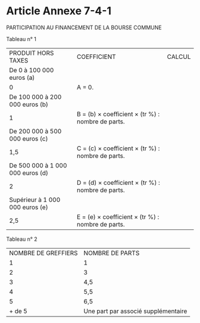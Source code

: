# Article Annexe 7-4-1

PARTICIPATION AU FINANCEMENT DE LA BOURSE COMMUNE

Tableau n° 1

|  |  |  |
| --- | --- | --- |
| PRODUIT HORS TAXES  | COEFFICIENT | CALCUL |
| De 0 à 100 000 euros (a)
| 0  | A = 0.  |
| De 100 000 à 200 000 euros (b)
| 1  | B = (b) × coefficient × (tr %) : nombre de parts.  |
| De 200 000 à 500 000 euros (c)
| 1,5  | C = (c) × coefficient × (tr %) : nombre de parts.  |
| De 500 000 à 1 000 000 euros (d)
| 2  | D = (d) × coefficient × (tr %) : nombre de parts.  |
| Supérieur à 1 000 000 euros (e)
| 2,5  | E = (e) × coefficient × (tr %) : nombre de parts.  |

Tableau n° 2

|  |  |
| --- | --- |
| NOMBRE DE GREFFIERS | NOMBRE DE PARTS  |
| 1 | 1 |
| 2 | 3 |
| 3 | 4,5 |
| 4 | 5,5 |
| 5 | 6,5 |
| + de 5 | Une part par associé supplémentaire |
